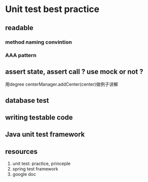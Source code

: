 # Unit test best practice

## readable
### method naming convintion

### AAA pattern

## assert state, assert call ? use mock or not ?
用degree centerManager.addCenter(center)做例子讲解


## database test

## writing testable code


## Java unit test framework


## resources
1. unit test: practice, princeple
2. spring test framework
3. google doc